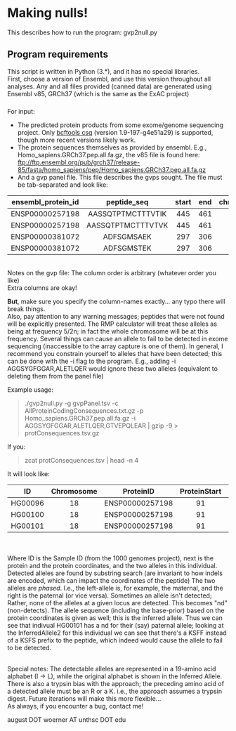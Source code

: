 # Making nulls!

This describes how to run the program: gvp2null.py


## Program requirements
This script is written in Python (3.*), and it has no special libraries.
<br>
First, choose a version of Ensembl, and use this version throughout all analyses.
Any and all files provided (canned data) are generated using Ensembl v85, GRCh37
(which is the same as the ExAC project)
<br>

###
For input:
- The predicted protein products from some exome/genome sequencing project. Only [bcftools csq](https://samtools.github.io/bcftools/bcftools.html#csq) (version 1.9-197-g4e51a29) is supported, though more recent versions likely work.
- The protein sequences themselves as provided by ensembl. E.g., Homo_sapiens.GRCh37.pep.all.fa.gz, the v85 file is found here: <br>ftp://ftp.ensembl.org/pub/grch37/release-85/fasta/homo_sapiens/pep/Homo_sapiens.GRCh37.pep.all.fa.gz
- And a gvp panel file. This file describes the gvps sought. The file must be tab-separated and look like:

| ensembl_protein_id | peptide_seq | start | end | chromosome |
| :----------------: | :---------: | :--:  | :-: | :--------: |
| ENSP00000257198    | AASSQTPTMCTTTVTIK  |  445  |   461  | 18 |
| ENSP00000257198    | AASSQTPTMCTTTVTVK  |      445  |   461 | 18 |
| ENSP00000381072    | ADFSGMSAEK  |      297  |   306  |   18 |
| ENSP00000381072    | ADFSGMSTEK  |     297   |  306   | 18 |

<br>
Notes on the gvp file:
The column order is arbitrary (whatever order you like)<br>
Extra columns are okay! <br>

**But**, make sure you specify the column-names exactly... any typo there will break things.
<br>
Also, pay attention to any warning messages; peptides that were not found will be explicitly presented. The RMP calculator will treat these alleles as being at frequency 5/2n; in fact the whole chromosome will be at this frequency. Several things can cause an allele to fail to be detected in exome sequencing (inaccessible to the array capture is one of them). In general, I recommend you constrain yourself to alleles that have been detected; this can be done with the -i flag to the program. E.g., adding -i AGGSYGFGGAR,ALETLQER would ignore these two alleles (equivalent to deleting them from the panel file)
<br>

Example usage:
> ./gvp2null.py -g gvpPanel.tsv -c AllProteinCodingConsequences.txt.gz -p Homo_sapiens.GRCh37.pep.all.fa.gz -i AGGSYGFGGAR,ALETLQER,GTVEPQLEAR | gzip -9 > protConsequences.tsv.gz


If you:
> zcat protConsequences.tsv | head -n 4

It will look like:

| ID    |  Chromosome  | ProteinID | ProteinStart  |  ProteinStop  |   DetectableAllele1 |  DetectableAllele2 | InferredAllele1 |  InferredAllele2   |
| :---: | :---------:  | :------:  | :-----------: |  :----------: |   :---------------: |  :---------------: | :-------------: |  :------------:    |
| HG00096 | 18  |    ENSP00000257198 | 91 |     101   |  SFSLFLSDGQR  |   SFSLFLSDGQR |    KSFSIFLSDGQR |   KSFSIFLSDGQR |
| HG00100 | 18  |    ENSP00000257198 | 91  |    101   |  SFSLFLSDGQR   |  SFSLFLSDGQR  |   KSFSIFLSDGQR  |  KSFSIFLSDGQR |
| HG00101 | 18  |    ENSP00000257198 | 91  |    101   |  SFSLFLSDGQR   |  nd  |    KSFSIFLSDGQR |   KSFFIFLSDGQR |


<br><br>
Where ID is the Sample ID (from the 1000 genomes project), next is the protein and the protein coordinates, and the two alleles in this individual.
Detected alleles are found by substring search (are invariant to how indels are encoded, which can impact the coordinates of the peptide)
The two alleles are *phased*. I.e., the left-allele is, for example, the maternal, and the right is the paternal (or vice versa).
Sometimes an allele isn't detected; Rather, none of the alleles at a given locus are detected. This becomes "nd" (non-detects).
The allele sequence (including the base-prior) based on the protein coordinates is given as well; this is the inferred allele. Thus we can see that
indivual HG00101 has a nd for their (say) paternal allele; looking at the InferredAllele2 for this individual we can see that there's a KSFF instead of a KSFS prefix to the peptide, which indeed would cause the allele to fail to be detected.

<br>
Special notes:
The detectable alleles are represented in a 19-amino acid alphabet (I -> L), while the original alphabet is shown in the Inferred Allele.
There is also a trypsin bias with the approach; the preceding amino acid of a detected allele must be an R or a K. i.e., the approach assumes a trypsin digest.
Future iterations will make this more flexible...

<br>
As always, if you encounter a bug, contact me!

august DOT woerner AT unthsc DOT edu




